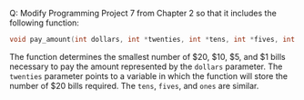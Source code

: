 Q: Modify Programming Project 7 from Chapter 2 so that it includes the following
function:

```c
void pay_amount(int dollars, int *twenties, int *tens, int *fives, int *ones);
```

The function determines the smallest number of $20, $10, $5, and $1 bills
necessary to pay the amount represented by the `dollars` parameter. The
`twenties` parameter points to a variable in which the function will store the
number of $20 bills required. The `tens`, `fives`, and `ones` are similar.
